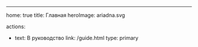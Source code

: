 ---
home: true
title: Главная
heroImage: ariadna.svg

actions:
  - text: В руководство
    link: /guide.html
    type: primary